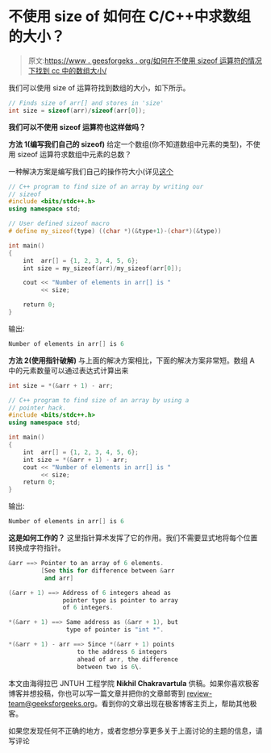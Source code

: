 # 不使用 size of 如何在 C/C++中求数组的大小？

> 原文:[https://www . geesforgeks . org/如何在不使用 sizeof 运算符的情况下找到 cc 中的数组大小/](https://www.geeksforgeeks.org/how-to-find-size-of-array-in-cc-without-using-sizeof-operator/)

我们可以使用 size of 运算符找到数组的大小，如下所示。

```cpp
// Finds size of arr[] and stores in 'size'
int size = sizeof(arr)/sizeof(arr[0]);

```

**我们可以不使用 sizeof 运算符也这样做吗？**

**方法 1(编写我们自己的 sizeof)**
给定一个数组(你不知道数组中元素的类型)，不使用 sizeof 运算符求数组中元素的总数？

一种解决方案是编写我们自己的操作符大小(详见[这个](https://www.geeksforgeeks.org/implement-your-own-sizeof/)

```cpp
// C++ program to find size of an array by writing our
// sizeof
#include <bits/stdc++.h>
using namespace std;

// User defined sizeof macro
# define my_sizeof(type) ((char *)(&type+1)-(char*)(&type))

int main()
{
    int  arr[] = {1, 2, 3, 4, 5, 6};
    int size = my_sizeof(arr)/my_sizeof(arr[0]);

    cout << "Number of elements in arr[] is " 
         << size;

    return 0;
}
```

输出:

```cpp
Number of elements in arr[] is 6
```

**方法 2(使用指针破解)**
与上面的解决方案相比，下面的解决方案非常短。数组 A 中的元素数量可以通过表达式计算出来

```cpp
int size = *(&arr + 1) - arr;

```

```cpp
// C++ program to find size of an array by using a 
// pointer hack.
#include <bits/stdc++.h>
using namespace std;

int main()
{
    int  arr[] = {1, 2, 3, 4, 5, 6};
    int size = *(&arr + 1) - arr;
    cout << "Number of elements in arr[] is "
         << size;
    return 0;
}
```

输出:

```cpp
Number of elements in arr[] is 6
```

**这是如何工作的？**
这里指针算术发挥了它的作用。我们不需要显式地将每个位置转换成字符指针。

```cpp
&arr ==> Pointer to an array of 6 elements.
         [See this for difference between &arr
          and arr]   

(&arr + 1) ==> Address of 6 integers ahead as
               pointer type is pointer to array
               of 6 integers.

*(&arr + 1) ==> Same address as (&arr + 1), but 
                type of pointer is "int *".

*(&arr + 1) - arr ==> Since *(&arr + 1) points 
                   to the address 6 integers
                   ahead of arr, the difference
                   between two is 6\.          

```

本文由海得拉巴 JNTUH 工程学院 **Nikhil Chakravartula** 供稿。如果你喜欢极客博客并想投稿，你也可以写一篇文章并把你的文章邮寄到 review-team@geeksforgeeks.org。看到你的文章出现在极客博客主页上，帮助其他极客。

如果您发现任何不正确的地方，或者您想分享更多关于上面讨论的主题的信息，请写评论